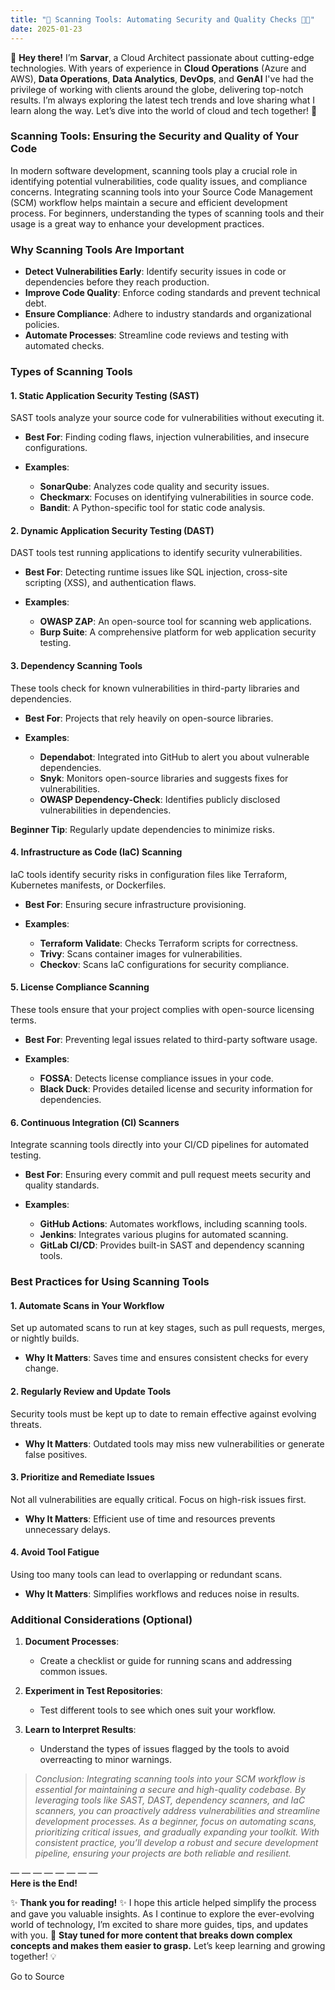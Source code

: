 ```yaml
---
title: "🔎 Scanning Tools: Automating Security and Quality Checks 🕵🏻"
date: 2025-01-23
---
```


👋 **Hey there!** I’m **Sarvar**, a Cloud Architect passionate about cutting-edge technologies. With years of experience in **Cloud Operations** (Azure and AWS), **Data Operations**, **Data Analytics**, **DevOps**, and **GenAI** I've had the privilege of working with clients around the globe, delivering top-notch results. I’m always exploring the latest tech trends and love sharing what I learn along the way. Let’s dive into the world of cloud and tech together! 🚀

### Scanning Tools: Ensuring the Security and Quality of Your Code

In modern software development, scanning tools play a crucial role in identifying potential vulnerabilities, code quality issues, and compliance concerns. Integrating scanning tools into your Source Code Management (SCM) workflow helps maintain a secure and efficient development process. For beginners, understanding the types of scanning tools and their usage is a great way to enhance your development practices.

### **Why Scanning Tools Are Important**

- **Detect Vulnerabilities Early**: Identify security issues in code or dependencies before they reach production.
- **Improve Code Quality**: Enforce coding standards and prevent technical debt.
- **Ensure Compliance**: Adhere to industry standards and organizational policies.
- **Automate Processes**: Streamline code reviews and testing with automated checks.

### **Types of Scanning Tools**

#### **1\. Static Application Security Testing (SAST)**

SAST tools analyze your source code for vulnerabilities without executing it.

- **Best For**: Finding coding flaws, injection vulnerabilities, and insecure configurations.
- **Examples**:
    
    - **SonarQube**: Analyzes code quality and security issues.
    - **Checkmarx**: Focuses on identifying vulnerabilities in source code.
    - **Bandit**: A Python-specific tool for static code analysis.
    

#### **2\. Dynamic Application Security Testing (DAST)**

DAST tools test running applications to identify security vulnerabilities.

- **Best For**: Detecting runtime issues like SQL injection, cross-site scripting (XSS), and authentication flaws.
- **Examples**:
    
    - **OWASP ZAP**: An open-source tool for scanning web applications.
    - **Burp Suite**: A comprehensive platform for web application security testing.
    

#### **3\. Dependency Scanning Tools**

These tools check for known vulnerabilities in third-party libraries and dependencies.

- **Best For**: Projects that rely heavily on open-source libraries.
- **Examples**:
    
    - **Dependabot**: Integrated into GitHub to alert you about vulnerable dependencies.
    - **Snyk**: Monitors open-source libraries and suggests fixes for vulnerabilities.
    - **OWASP Dependency-Check**: Identifies publicly disclosed vulnerabilities in dependencies.
    

**Beginner Tip**: Regularly update dependencies to minimize risks.

#### **4\. Infrastructure as Code (IaC) Scanning**

IaC tools identify security risks in configuration files like Terraform, Kubernetes manifests, or Dockerfiles.

- **Best For**: Ensuring secure infrastructure provisioning.
- **Examples**:
    
    - **Terraform Validate**: Checks Terraform scripts for correctness.
    - **Trivy**: Scans container images for vulnerabilities.
    - **Checkov**: Scans IaC configurations for security compliance.
    

#### **5\. License Compliance Scanning**

These tools ensure that your project complies with open-source licensing terms.

- **Best For**: Preventing legal issues related to third-party software usage.
- **Examples**:
    
    - **FOSSA**: Detects license compliance issues in your code.
    - **Black Duck**: Provides detailed license and security information for dependencies.
    

#### **6\. Continuous Integration (CI) Scanners**

Integrate scanning tools directly into your CI/CD pipelines for automated testing.

- **Best For**: Ensuring every commit and pull request meets security and quality standards.
- **Examples**:
    
    - **GitHub Actions**: Automates workflows, including scanning tools.
    - **Jenkins**: Integrates various plugins for automated scanning.
    - **GitLab CI/CD**: Provides built-in SAST and dependency scanning tools.
    

### **Best Practices for Using Scanning Tools**

#### **1\. Automate Scans in Your Workflow**

Set up automated scans to run at key stages, such as pull requests, merges, or nightly builds.

- **Why It Matters**: Saves time and ensures consistent checks for every change.

#### **2\. Regularly Review and Update Tools**

Security tools must be kept up to date to remain effective against evolving threats.

- **Why It Matters**: Outdated tools may miss new vulnerabilities or generate false positives.

#### **3\. Prioritize and Remediate Issues**

Not all vulnerabilities are equally critical. Focus on high-risk issues first.

- **Why It Matters**: Efficient use of time and resources prevents unnecessary delays.

#### **4\. Avoid Tool Fatigue**

Using too many tools can lead to overlapping or redundant scans.

- **Why It Matters**: Simplifies workflows and reduces noise in results.

### **Additional Considerations (Optional)**

1. **Document Processes**:
    
    - Create a checklist or guide for running scans and addressing common issues.
2. **Experiment in Test Repositories**:
    
    - Test different tools to see which ones suit your workflow.
3. **Learn to Interpret Results**:
    
    - Understand the types of issues flagged by the tools to avoid overreacting to minor warnings.

> _Conclusion: Integrating scanning tools into your SCM workflow is essential for maintaining a secure and high-quality codebase. By leveraging tools like SAST, DAST, dependency scanners, and IaC scanners, you can proactively address vulnerabilities and streamline development processes. As a beginner, focus on automating scans, prioritizing critical issues, and gradually expanding your toolkit. With consistent practice, you’ll develop a robust and secure development pipeline, ensuring your projects are both reliable and resilient._

— — — — — — — —  
**Here is the End!**

✨ **Thank you for reading!** ✨ I hope this article helped simplify the process and gave you valuable insights. As I continue to explore the ever-evolving world of technology, I’m excited to share more guides, tips, and updates with you. 🚀 **Stay tuned for more content that breaks down complex concepts and makes them easier to grasp.** Let’s keep learning and growing together! 💡

Go to Source
